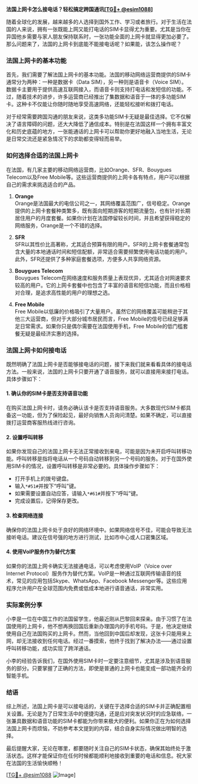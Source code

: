 **法国上网卡怎么接电话？轻松搞定跨国通讯[[TG💪+ @esim1088](https://t.me/s/esim1088)]**

随着全球化的发展，越来越多的人选择到国外工作、学习或者旅行。对于生活在法国的人来说，拥有一张既能上网又能打电话的SIM卡显得尤为重要。尤其是当你在异国他乡需要与家人朋友保持联系时，一张功能全面的上网卡就显得更加必要了。那么问题来了，法国的上网卡到底能不能接电话呢？如果能，该怎么操作呢？

### 法国上网卡的基本功能

首先，我们需要了解法国上网卡的基本功能。法国的移动网络运营商提供的SIM卡通常分为两种：一种是数据卡（Data SIM），另一种则是语音卡（Voice SIM）。数据卡主要用于提供高速互联网接入，而语音卡则支持打电话和发短信的功能。不过，随着技术的进步，许多运营商已经推出了集数据和语音于一体的多功能SIM卡。这种卡不仅能让你随时随地享受高速网络，还能轻松接听和拨打电话。

对于经常需要跨国沟通的朋友来说，这类多功能SIM卡无疑是最佳选择。它不仅解决了语言障碍的问题，还大大降低了通信成本。特别是在法国这样一个拥有丰富文化和历史底蕴的地方，一张能通话的上网卡可以帮助你更好地融入当地生活，无论是日常交流还是紧急情况下的求助都变得轻而易举。

### 如何选择合适的法国上网卡

在法国，有几家主要的移动网络运营商，比如Orange、SFR、Bouygues Telecom以及Free Mobile等。这些运营商提供的上网卡各有特点，用户可以根据自己的需求来挑选适合的产品。

1. **Orange**  
   Orange是法国最大的电信公司之一，其网络覆盖范围广，信号稳定。Orange提供的上网卡套餐种类繁多，既有面向短期游客的短期流量包，也有针对长期居住用户的月度套餐。如果你计划在法国停留较长时间，并且希望获得稳定的网络服务，Orange是一个不错的选择。

2. **SFR**  
   SFR以其性价比高著称，尤其适合预算有限的用户。SFR的上网卡套餐通常包含大量的本地通话时间和短信配额，非常适合需要频繁使用电话功能的用户。此外，SFR还提供了多种家庭套餐选项，方便多人共享网络资源。

3. **Bouygues Telecom**  
   Bouygues Telecom在网络速度和服务质量上表现优异，尤其适合对网速要求较高的用户。它的上网卡套餐中也包含了丰富的语音和短信功能，而且价格相对合理，是追求高性能的用户的理想之选。

4. **Free Mobile**  
   Free Mobile以低廉的价格吸引了大量用户。虽然它的网络覆盖可能稍逊于其他三大运营商，但对于大部分城市居民而言，Free Mobile的信号已经足够满足日常需求。如果你只是偶尔需要在法国使用手机，Free Mobile的低门槛套餐无疑是最经济实惠的选择。

### 法国上网卡如何接电话

既然明确了法国上网卡是否能够接电话的问题，接下来我们就来看看具体的接电话方法。一般来说，法国的上网卡只要开通了语音服务，就可以直接用来接打电话。具体步骤如下：

#### 1. 确认你的SIM卡是否支持语音功能
在购买法国上网卡时，请务必确认该卡是否支持语音服务。大多数现代SIM卡都具备这一功能，但为了保险起见，最好向销售人员询问清楚。如果不确定，可以直接拨打运营商客服热线进行咨询。

#### 2. 设置呼叫转移
如果你发现自己的法国上网卡无法正常接收到来电，可能是因为未开启呼叫转移功能。呼叫转移是指将电话从一个号码自动转移到另一个号码的服务。对于在国外使用SIM卡的情况，设置呼叫转移是非常必要的。具体操作步骤如下：
- 打开手机上的拨号键盘。
- 输入`*#51#`并按下“呼叫”键。
- 如果需要设置自动应答，请输入`*#61#`并按下“呼叫”键。
- 完成设置后，记得保存更改。

#### 3. 检查网络连接
确保你的法国上网卡处于良好的网络环境中。如果网络信号不佳，可能会导致无法接听电话。建议在信号强的地方进行测试，比如市中心或人口密集区域。

#### 4. 使用VoIP服务作为替代方案
如果你的法国上网卡确实无法接通电话，可以考虑使用VoIP（Voice over Internet Protocol）服务作为替代方案。VoIP是一种通过互联网传输语音的技术，常见的应用包括Skype、WhatsApp、Facebook Messenger等。这些应用程序允许用户在全球范围内免费或低成本地进行语音通话，非常实用。

### 实际案例分享

小李是一位在中国工作的法国留学生，他最近刚从巴黎回来探亲。由于习惯了在法国使用的上网卡，他不想再换回国后重新办理国内的手机号码。于是，他决定继续使用自己在法国购买的上网卡。然而，当他回到中国后却发现，这张卡只能用来上网，却无法接收到任何电话。经过一番摸索，他终于找到了解决办法——通过设置呼叫转移功能，成功实现了跨洋通话。

小李的经验告诉我们，在国外使用SIM卡时一定要注意细节，尤其是涉及到语音服务的部分。只要掌握了正确的方法，即使是普通的上网卡也能变成一部功能齐全的智能手机。

### 结语

综上所述，法国上网卡是可以接电话的，关键在于选择合适的SIM卡并正确配置相关设置。无论是为了日常生活中的便捷沟通，还是应对突发状况时的应急联络，一张兼具数据和语音功能的SIM卡都能为你带来极大的便利。如果你正在为如何选择法国上网卡而烦恼，不妨参考本文提到的内容，结合自身实际情况做出明智的选择。

最后提醒大家，无论在哪里，都要随时关注自己的SIM卡状态，确保其始终处于激活状态。这样才能保证你在任何时候都能顺利地接收到重要的电话和信息。祝大家在法国的生活愉快顺畅！

[[TG💪+ @esim1088](https://t.me/s/esim1088) ![Image](https://i.postimg.cc/4NQfJmqS/Snipaste-2025-05-13-00-14-12.png)]